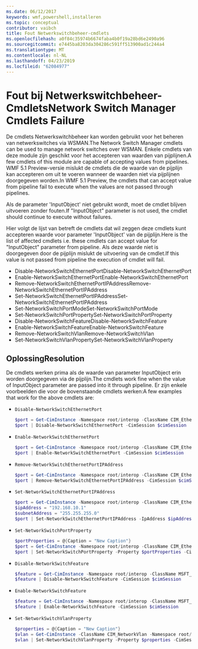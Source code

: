 ```yaml
---
ms.date: 06/12/2017
keywords: wmf,powershell,installeren
ms.topic: conceptual
contributor: vaibch
title: Fout Netwerkswitchbeheer-cmdlets
ms.openlocfilehash: a0f84c35974b6674faba4b0f19a28bd6e2490a96
ms.sourcegitcommit: e7445ba8203da304286c591ff513900ad1c244a4
ms.translationtype: MT
ms.contentlocale: nl-NL
ms.lasthandoff: 04/23/2019
ms.locfileid: "62084977"
---
```

# <a name="network-switch-manager-cmdlets-failure"></a><span data-ttu-id="e5b19-103">Fout bij Netwerkswitchbeheer-Cmdlets</span><span class="sxs-lookup"><span data-stu-id="e5b19-103">Network Switch Manager Cmdlets Failure</span></span>

<span data-ttu-id="e5b19-104">De cmdlets Netwerkswitchbeheer kan worden gebruikt voor het beheren van netwerkswitches via WSMAN.</span><span class="sxs-lookup"><span data-stu-id="e5b19-104">The Network Switch Manager cmdlets can be used to manage network switches over WSMAN.</span></span>
<span data-ttu-id="e5b19-105">Enkele cmdlets van deze module zijn geschikt voor het accepteren van waarden van pijplijnen.</span><span class="sxs-lookup"><span data-stu-id="e5b19-105">A few cmdlets of this module are capable of accepting values from pipelines.</span></span>
<span data-ttu-id="e5b19-106">WMF 5.1 Preview-versie mislukt de cmdlets die de waarde van de pijplijn kan accepteren om uit te voeren wanneer de waarden niet via pijplijnen doorgegeven worden.</span><span class="sxs-lookup"><span data-stu-id="e5b19-106">In WMF 5.1 Preview, the cmdlets that can accept value from pipeline fail to execute when the values are not passed through pipelines.</span></span>

<span data-ttu-id="e5b19-107">Als de parameter 'InputObject' niet gebruikt wordt, moet de cmdlet blijven uitvoeren zonder fouten.</span><span class="sxs-lookup"><span data-stu-id="e5b19-107">If "InputObject" parameter is not used, the cmdlet should continue to execute without failures.</span></span>

<span data-ttu-id="e5b19-108">Hier volgt de lijst van betreft de cmdlets dat wil zeggen deze cmdlets kunt accepteren waarde voor parameter 'InputObject' van de pijplijn.</span><span class="sxs-lookup"><span data-stu-id="e5b19-108">Here is the list of affected cmdlets i.e. these cmdlets can accept value for "InputObject" parameter from pipeline.</span></span>
<span data-ttu-id="e5b19-109">Als deze waarde niet is doorgegeven door de pijplijn mislukt de uitvoering van de cmdlet.</span><span class="sxs-lookup"><span data-stu-id="e5b19-109">If this value is not passed from pipeline the execution of cmdlet will fail.</span></span>

- <span data-ttu-id="e5b19-110">Disable-NetworkSwitchEthernetPort</span><span class="sxs-lookup"><span data-stu-id="e5b19-110">Disable-NetworkSwitchEthernetPort</span></span>
- <span data-ttu-id="e5b19-111">Enable-NetworkSwitchEthernetPort</span><span class="sxs-lookup"><span data-stu-id="e5b19-111">Enable-NetworkSwitchEthernetPort</span></span>
- <span data-ttu-id="e5b19-112">Remove-NetworkSwitchEthernetPortIPAddress</span><span class="sxs-lookup"><span data-stu-id="e5b19-112">Remove-NetworkSwitchEthernetPortIPAddress</span></span>
- <span data-ttu-id="e5b19-113">Set-NetworkSwitchEthernetPortIPAddress</span><span class="sxs-lookup"><span data-stu-id="e5b19-113">Set-NetworkSwitchEthernetPortIPAddress</span></span>
- <span data-ttu-id="e5b19-114">Set-NetworkSwitchPortMode</span><span class="sxs-lookup"><span data-stu-id="e5b19-114">Set-NetworkSwitchPortMode</span></span>
- <span data-ttu-id="e5b19-115">Set-NetworkSwitchPortProperty</span><span class="sxs-lookup"><span data-stu-id="e5b19-115">Set-NetworkSwitchPortProperty</span></span>
- <span data-ttu-id="e5b19-116">Disable-NetworkSwitchFeature</span><span class="sxs-lookup"><span data-stu-id="e5b19-116">Disable-NetworkSwitchFeature</span></span>
- <span data-ttu-id="e5b19-117">Enable-NetworkSwitchFeature</span><span class="sxs-lookup"><span data-stu-id="e5b19-117">Enable-NetworkSwitchFeature</span></span>
- <span data-ttu-id="e5b19-118">Remove-NetworkSwitchVlan</span><span class="sxs-lookup"><span data-stu-id="e5b19-118">Remove-NetworkSwitchVlan</span></span>
- <span data-ttu-id="e5b19-119">Set-NetworkSwitchVlanProperty</span><span class="sxs-lookup"><span data-stu-id="e5b19-119">Set-NetworkSwitchVlanProperty</span></span>

## <a name="resolution"></a><span data-ttu-id="e5b19-120">Oplossing</span><span class="sxs-lookup"><span data-stu-id="e5b19-120">Resolution</span></span>

<span data-ttu-id="e5b19-121">De cmdlets werken prima als de waarde van parameter InputObject erin worden doorgegeven via de pijplijn.</span><span class="sxs-lookup"><span data-stu-id="e5b19-121">The cmdlets work fine when the value of InputObject parameter are passed into it through pipeline.</span></span> <span data-ttu-id="e5b19-122">Er zijn enkele voorbeelden die voor de bovenstaande cmdlets werken:</span><span class="sxs-lookup"><span data-stu-id="e5b19-122">A few examples that work for the above cmdlets are:</span></span>

- `Disable-NetworkSwitchEthernetPort`

  ```powershell
  $port = Get-CimInstance -Namespace root/interop -ClassName CIM_EthernetPort -CimSession $cimSession | Select-Object -First 1
  $port | Disable-NetworkSwitchEthernetPort -CimSession $cimSession
  ```

- `Enable-NetworkSwitchEthernetPort`

  ```powershell
  $port = Get-CimInstance -Namespace root/interop -ClassName CIM_EthernetPort -CimSession $cimSession | Select-Object -First 1
  $port | Enable-NetworkSwitchEthernetPort -CimSession $cimSession
  ```

- `Remove-NetworkSwitchEthernetPortIPAddress`

  ```powershell
  $port = Get-CimInstance -Namespace root/interop -ClassName CIM_EthernetPort -CimSession $cimSession | Select-Object -First 1
  $port | Remove-NetworkSwitchEthernetPortIPAddress -CimSession $cimSession
  ```

- `Set-NetworkSwitchEthernetPortIPAddress`

  ```powershell
  $port = Get-CimInstance -Namespace root/interop -ClassName CIM_EthernetPort -CimSession $cimSession | Select-Object -First 1
  $ipAddress = "192.168.10.1"
  $subnetAddress = "255.255.255.0"
  $port | Set-NetworkSwitchEthernetPortIPAddress -IpAddress $ipAddress -SubnetAddress $subnetAddress -CimSession $cimSession
  ```

- `Set-NetworkSwitchPortProperty`

  ```powershell
  $portProperties = @{Caption = "New Caption"}
  $port = Get-CimInstance -Namespace root/interop -ClassName CIM_EthernetPort -CimSession $cimSession | Select-Object -First 1
  $port | Set-NetworkSwitchPortProperty -Property $portProperties -CimSession $cimSession
  ```

- `Disable-NetworkSwitchFeature`

  ```powershell
  $feature = Get-CimInstance -Namespace root/interop -ClassName MSFT_Feature -CimSession $cimSession | Select-Object -First 1
  $feature | Disable-NetworkSwitchFeature -CimSession $cimSession
  ```

- `Enable-NetworkSwitchFeature`

  ```powershell
  $feature = Get-CimInstance -Namespace root/interop -ClassName MSFT_Feature -CimSession $cimSession | Select-Object -First 1
  $feature | Enable-NetworkSwitchFeature -CimSession $cimSession
  ```

- `Set-NetworkSwitchVlanProperty`

  ```powershell
  $properties = @{Caption = "New Caption"}
  $vlan = Get-CimInstance -ClassName CIM_NetworkVlan -Namespace root/interop -CimSession $cimSession | Select-Object -First 1
  $vlan | Set-NetworkSwitchVlanProperty -Property $properties -CimSession $cimSession
  ```